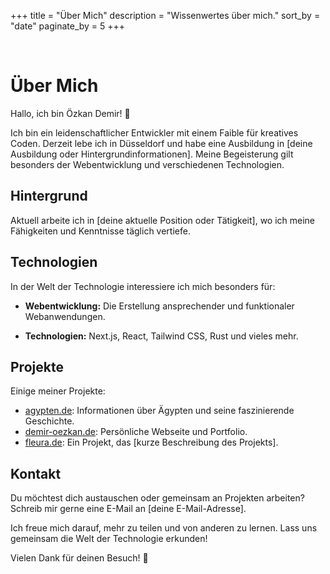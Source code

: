 +++
title = "Über Mich"
description = "Wissenwertes über mich."
sort_by = "date"
paginate_by = 5
+++
<div style="max-width: 1000px; margin: 0 auto; ">

<br/>

# Über Mich

Hallo, ich bin Özkan Demir! 👋

Ich bin ein leidenschaftlicher Entwickler mit einem Faible für kreatives Coden. Derzeit lebe ich in Düsseldorf und habe eine Ausbildung in [deine Ausbildung oder Hintergrundinformationen]. Meine Begeisterung gilt besonders der Webentwicklung und verschiedenen Technologien.

## Hintergrund

Aktuell arbeite ich in [deine aktuelle Position oder Tätigkeit], wo ich meine Fähigkeiten und Kenntnisse täglich vertiefe.

## Technologien

In der Welt der Technologie interessiere ich mich besonders für:

- **Webentwicklung:** Die Erstellung ansprechender und funktionaler Webanwendungen.
  
- **Technologien:** Next.js, React, Tailwind CSS, Rust und vieles mehr.

## Projekte

Einige meiner Projekte:

- [agypten.de](https://agypten.de): Informationen über Ägypten und seine faszinierende Geschichte.
- [demir-oezkan.de](https://demir-oezkan.de): Persönliche Webseite und Portfolio.
- [fleura.de](https://fleura.de): Ein Projekt, das [kurze Beschreibung des Projekts].

## Kontakt

Du möchtest dich austauschen oder gemeinsam an Projekten arbeiten? Schreib mir gerne eine E-Mail an [deine E-Mail-Adresse].

Ich freue mich darauf, mehr zu teilen und von anderen zu lernen. Lass uns gemeinsam die Welt der Technologie erkunden!

Vielen Dank für deinen Besuch! 🚀
</div>
